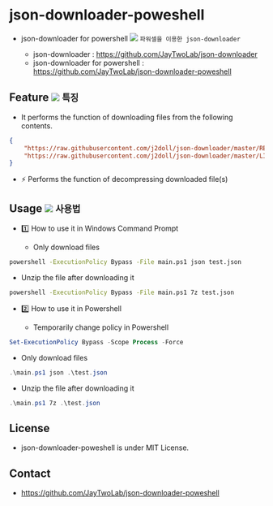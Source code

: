 # json-downloader-poweshell

- json-downloader for powershell <img src="https://j2doll.github.io/j2doll/img/kr.png" /> ```파워셀을 이용한 json-downloader```

   - json-downloader : https://github.com/JayTwoLab/json-downloader
   - json-downloader for powershell : https://github.com/JayTwoLab/json-downloader-poweshell

## Feature <img src="https://j2doll.github.io/j2doll/img/kr.png" /> ```특징```

- It performs the function of downloading files from the following contents.

```json
{
	"https://raw.githubusercontent.com/j2doll/json-downloader/master/README.md" : "README.md" ,
	"https://raw.githubusercontent.com/j2doll/json-downloader/master/LICENSE" : "LICENSE" 
}
```

- :zap: Performs the function of decompressing downloaded file(s)

## Usage <img src="https://j2doll.github.io/j2doll/img/kr.png" /> ```사용법```

- :one: How to use it in Windows Command Prompt

   - Only download files

```cmd
powershell -ExecutionPolicy Bypass -File main.ps1 json test.json
```

   - Unzip the file after downloading it
 
```cmd
powershell -ExecutionPolicy Bypass -File main.ps1 7z test.json
``` 

- :two: How to use it in Powershell

   - Temporarily change policy in Powershell
 
```ps1
Set-ExecutionPolicy Bypass -Scope Process -Force
``` 

   - Only download files

```ps1
.\main.ps1 json .\test.json
```

   - Unzip the file after downloading it
 
```ps1
.\main.ps1 7z .\test.json
``` 

## License

- json-downloader-poweshell is under MIT License.

## Contact 

- https://github.com/JayTwoLab/json-downloader-poweshell

